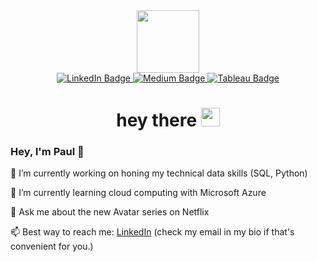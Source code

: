 <div id="header" align="center">
  <img src="https://media.giphy.com/media/M9gbBd9nbDrOTu1Mqx/giphy.gif" width="100"/>
</div>

<div id="badges" align="center">
  <a href="https://www.linkedin.com/in/paulkim1215/">
    <img src="https://img.shields.io/badge/LinkedIn-blue?style=for-the-badge&logo=linkedin&logoColor=white" alt="LinkedIn Badge"/>
  </a>
  <a href="https://medium.com/@pmkim">
    <img src="https://img.shields.io/badge/Medium-black?style=for-the-badge&logo=medium&logoColor=white" alt="Medium Badge"/>
  </a>
  <a href="https://public.tableau.com/app/profile/paul.kim6450/vizzes">
    <img src="https://img.shields.io/badge/Tableau-d0dcf2?style=for-the-badge&logo=tableau&logoColor=ff9006" alt="Tableau Badge"/>
  </a>
</div>

<img align="center" src="https://komarev.com/ghpvc/?username=your-github-username&style=flat-square&color=blue" alt=""/>

<h1 align="center">
  hey there
  <img src="https://media.giphy.com/media/hvRJCLFzcasrR4ia7z/giphy.gif" width="30px"/>
</h1>

### Hey, I'm Paul 👋



🔭 I’m currently working on honing my technical data skills (SQL, Python)

🌱 I’m currently learning cloud computing with Microsoft Azure

💬 Ask me about the new Avatar series on Netflix

📫 Best way to reach me: [LinkedIn](https://www.linkedin.com/in/paulkim1215/) (check my email in my bio if that's convenient for you.)

<!--
**pkim08/pkim08** is a ✨ _special_ ✨ repository because its `README.md` (this file) appears on your GitHub profile.

Here are some ideas to get you started:

- 🔭 I’m currently working on ...
- 🌱 I’m currently learning ...
- 👯 I’m looking to collaborate on ...
- 🤔 I’m looking for help with ...
- 💬 Ask me about ...
- 📫 How to reach me: ...
- 😄 Pronouns: ...
- ⚡ Fun fact: ...
-->
